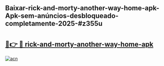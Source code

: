 ## Baixar-rick-and-morty-another-way-home-apk-Apk-sem-anúncios-desbloqueado-completamente-2025-#z355u

# <h2><a href="https://ainizakaria.my?title=rick-and-morty-another-way-home-apk&ref=22M">🔗👉 🔴 rick-and-morty-another-way-home-apk</a></h2>

[![acn](https://github.com/user-attachments/assets/0f9c940e-d8b0-45ae-aac7-cd30a18b3e1c)](https://ainizakaria.my?title=rick-and-morty-another-way-home-apk&ref=22M)

